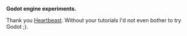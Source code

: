 **Godot engine experiments.**
  
Thank you [Heartbeast](https://www.youtube.com/user/uheartbeast). Without your tutorials I'd not even bother to try Godot ;).

